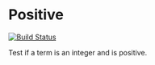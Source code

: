 # Positive

[![Build Status](https://travis-ci.org/jlouis/positive.svg?branch=master)](https://travis-ci.org/jlouis/positive)

Test if a term is an integer and is positive.

